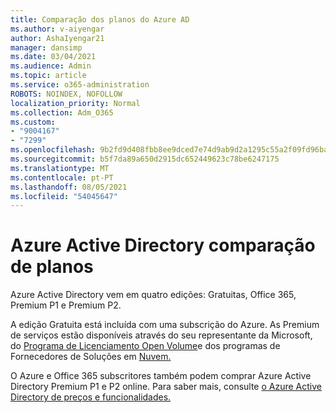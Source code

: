 ```yaml
---
title: Comparação dos planos do Azure AD
ms.author: v-aiyengar
author: AshaIyengar21
manager: dansimp
ms.date: 03/04/2021
ms.audience: Admin
ms.topic: article
ms.service: o365-administration
ROBOTS: NOINDEX, NOFOLLOW
localization_priority: Normal
ms.collection: Adm_O365
ms.custom:
- "9004167"
- "7299"
ms.openlocfilehash: 9b2fd9d408fbb8ee9dced7e74d9ab9d2a1295c55a2f09fd96ba75eef153138d2
ms.sourcegitcommit: b5f7da89a650d2915dc652449623c78be6247175
ms.translationtype: MT
ms.contentlocale: pt-PT
ms.lasthandoff: 08/05/2021
ms.locfileid: "54045647"
---
```

# <a name="azure-active-directory-plans-comparison"></a>Azure Active Directory comparação de planos

Azure Active Directory vem em quatro edições: Gratuitas, Office 365, Premium P1 e Premium P2.

A edição Gratuita está incluída com uma subscrição do Azure. As Premium de serviços estão disponíveis através do seu representante da Microsoft, do [Programa de Licenciamento Open Volume](https://go.microsoft.com/fwlink/?linkid=2110873)e dos programas de Fornecedores de Soluções em [Nuvem.](https://go.microsoft.com/fwlink/?LinkId=614968&clcid=0x409)

O Azure e Office 365 subscritores também podem comprar Azure Active Directory Premium P1 e P2 online. Para saber mais, consulte [o Azure Active Directory de preços e funcionalidades.](https://go.microsoft.com/fwlink/?linkid=2081447)
